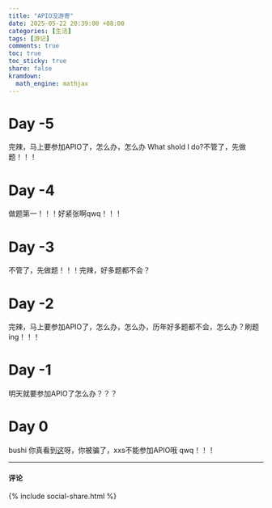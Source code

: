 ```yaml
---
title: "APIO没游寄"
date: 2025-05-22 20:39:00 +08:00
categories: [生活]
tags: [游记]
comments: true
toc: true
toc_sticky: true
share: false
kramdown:
  math_engine: mathjax
---
```

# Day -5
完辣，马上要参加APIO了，怎么办，怎么办 What shold I do?不管了，先做题！！！
# Day -4
做题第一！！！好紧张啊qwq！！！
# Day -3
不管了，先做题！！！完辣，好多题都不会？
# Day -2
完辣，马上要参加APIO了，怎么办，怎么办，历年好多题都不会，怎么办？刷题ing！！！
# Day -1
明天就要参加APIO了怎么办？？？
# Day 0
bushi 你真看到[这](https://www.bilibili.com/video/BV1GJ411x7h7/)呀，你被骗了，xxs不能参加APIO哦 qwq！！！

---
<h4 class="page__share-title">评论</h4>

<script src="https://utteranc.es/client.js"
        repo="jsntzth/jsntzth.github.io"
        issue-term="pathname"
        theme="github-dark"
        crossorigin="anonymous"
        async>
</script>

{% include social-share.html %}
















